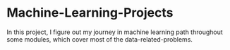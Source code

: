 # Machine-Learning-Projects
In this project, I figure out my journey in machine learning path throughout some modules, which cover most of the data-related-problems.
